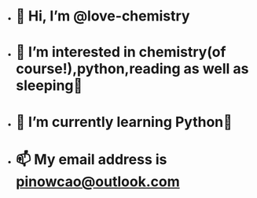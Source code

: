 - # 👋 Hi, I’m @love-chemistry
- # 👀 I’m interested in chemistry(of course!),python,reading as well as sleeping🐶
- # 🌱 I’m currently learning Python📖
- # 📫 My email address is pinowcao@outlook.com

<!---
love-chemistry/love-chemistry is a ✨ special ✨ repository because its `README.md` (this file) appears on your GitHub profile.
You can click the Preview link to take a look at your changes.
--->
